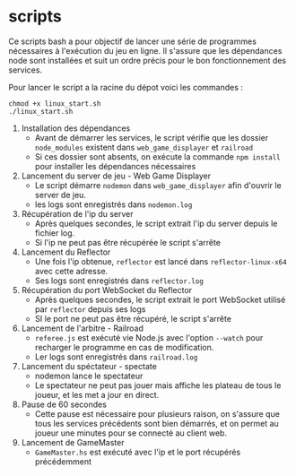 # scripts

Ce scripts bash a pour objectif de lancer une série de programmes nécessaires à l'exécution du jeu en ligne.
Il s'assure que les dépendances node sont installées et suit un ordre précis pour le bon fonctionnement des services.

Pour lancer le script a la racine du dépot voici les commandes : 
```
chmod +x linux_start.sh
./linux_start.sh
```

1. Installation des dépendances 
    - Avant de démarrer les services, le script vérifie que les dossier `node_modules` existent dans `web_game_displayer` et `railroad`
    - Si ces dossier sont absents, on exécute la commande `npm install` pour installer les dépendances nécessaires
2. Lancement du server de jeu - Web Game Displayer
    - Le script démarre `nodemon` dans `web_game_displayer` afin d'ouvrir le server de jeu.
    - les logs sont enregistrés dans `nodemon.log`
3. Récupération de l'ip du server
    - Après quelques secondes, le script extrait l'ip du server depuis le fichier log.
    - Si l'ip ne peut pas être récupérée le script s'arrête
4. Lancement du Reflector
    - Une fois l'ip obtenue, `reflector` est lancé dans `reflector-linux-x64` avec cette adresse.
    - Ses logs sont enregistrés dans `reflector.log`
5. Récupération du port WebSocket du Reflector
    - Après quelques secondes, le script extrait le port WebSocket utilisé par `reflector` depuis ses logs
    - SI le port ne peut pas être récupéré, le script s'arrête
6. Lancement de l'arbitre - Railroad
    - `referee.js` est exécuté vie Node.js avec l'option `--watch` pour recharger le programme en cas de modification.
    - Ler logs sont enregistrés dans `railroad.log`
7. Lancement du spéctateur - spectate
    - nodemon lance le spectateur
    - Le spectateur ne peut pas jouer mais affiche les plateau de tous le joueur, et les met a jour en direct.
8. Pause de 60 secondes
    - Cette pause est nécessaire pour plusieurs raison, on s'assure que tous les services précédents sont bien démarrés, et on permet au joueur une minutes pour se connecté au client web.
9. Lancement de GameMaster
    - `GameMaster.hs` est exécuté avec l'ip et le port récupérés précédemment